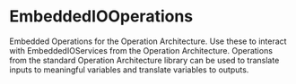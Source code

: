# EmbeddedIOOperations
Embedded Operations for the Operation Architecture. Use these to interact with EmbeddedIOServices from the Operation Architecture. Operations from the standard Operation Architecture library can be used to translate inputs to meaningful variables and translate variables to outputs.
